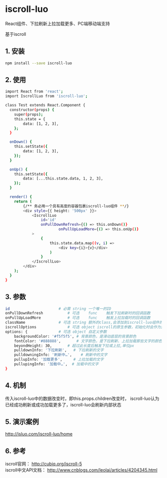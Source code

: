 # iscroll-luo

React组件、下拉刷新上拉加载更多、PC端移动端支持

基于iscroll



## 1. 安装

````bash
npm install --save iscroll-luo
````

## 2. 使用

````bash
import React from 'react';
import IscrollLuo from 'iscroll-luo';

class Test extends React.Component {
  constructor(props) {
    super(props);
    this.state = {
    	data: [1, 2, 3],
	};
  }

  onDown() {
  	this.setState({
  		data: [1, 2, 3],
  	});
  }

  onUp() {
  	this.setState({
  		data: [...this.state.data, 1, 2, 3],
  	});
  }

  render() {
  	return (
		{/** 务必用一个具有高度的容器包裹iscroll-luo组件 **/}
  		<div style={{ height: '500px' }}>
  			<IscrollLuo
  				id='id'
  				onPullDownRefresh={() => this.onDown()}
            			onPullUpLoadMore={() => this.onUp()}
  			>
  				{
	  				this.state.data.map((v, i) =>
	  					<div key={i}>{v}</div>
	  				)
  				}						
  			</IscrollLuo>
  		</div>
  	);
  }
}
````

## 3. 参数

````bash
id  					# 必需 string	一个唯一的ID
onPullDownRefresh			# 可选	func	触发下拉刷新时的回调函数
onPullUpLoadMore			# 可选	func	触发上拉加载时的回调函数
className				# 可选 string	额外的class,会添加到iscroll-luo组件的包裹元素上
iscrollOptions				# 可选 object	iscroll的原生参数，初始化时会作为iscroll的options
options: {				# 可选 object	自定义参数
	backgroundColor: '#f5f5f5',	# 背景颜色，是滑动底层的背景颜色
	fontColor: '#888888', 		# 文字颜色，是下拉刷新、上拉加载那些文字的颜色
	beyondHeight: 30,		# 超过此长度后触发下拉或上拉,单位px
	pulldownInfo: '下拉刷新',	# 下拉刷新的文字
	pulldowningInfo: '刷新中…',	# 刷新中的文字
	pullupInfo: '加载更多',		# 上拉加载的文字
	pullupingInfo: '加载中…',	# 加载中的文字
}
````

## 4. 机制

传入iscroll-luo中的数据改变时，即this.props.children改变时，
iscroll-luo认为已经成功刷新或成功加载更多了，iscroll-luo会刷新内部状态

## 5. 演示案例

http://isluo.com/iscroll-luo/home

## 6. 参考

iscroll官网： http://cubiq.org/iscroll-5 <br />
iscroll中文API文档： http://www.cnblogs.com/leolai/articles/4204345.html

